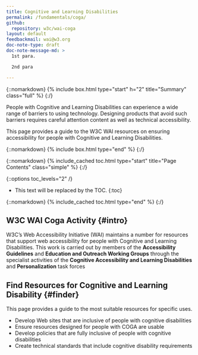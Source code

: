 ```yaml
---
title: Cognitive and Learning Disabilities
permalink: /fundamentals/coga/
github:
  repository: w3c/wai-coga
layout: default
feedbackmail: wai@w3.org
doc-note-type: draft
doc-note-message-md: >
  1st para.

  2nd para

---
```


{::nomarkdown}
{% include box.html type="start" h="2" title="Summary" class="full" %}
{:/}

People with Cognitive and Learning Disabilities can experience a wide range of barriers to using technology.
Designing products that avoid such barriers requires careful attention content as well as technical accessibility.

This page provides a guide to the W3C WAI resources on ensuring accessibility for people with Cognitive and Learning Disabilities.

{::nomarkdown}
{% include box.html type="end" %}
{:/}

{::nomarkdown}
{% include_cached toc.html type="start" title="Page Contents" class="simple" %}
{:/}

{::options toc_levels="2" /}

- This text will be replaced by the TOC.
{:toc}

{::nomarkdown}
{% include_cached toc.html type="end" %}
{:/}

## W3C WAI Coga Activity {#intro}

W3C’s Web Accessibility Initiative (WAI) maintains a number for resources that support web accessibility for people with Cognitive and Learning Disabilities. This work is carried out by members of the **Accessibility Guidelines** and **Education and Outreach Working Groups** through the specialist activities of the **Cognitive Accessibility and Learning Disabilities** and **Personalization** task forces

## Find Resources for Cognitive and Learning Disability {#finder}

This page provides a guide to the most suitable resources for specific uses.

- Develop Web sites that are inclusive of people with cognitive disabilities
- Ensure resources designed for people with COGA are usable
- Develop policies that are fully inclusive of people with cognitive disabilities
- Create technical standards that include cognitive disability requirements
